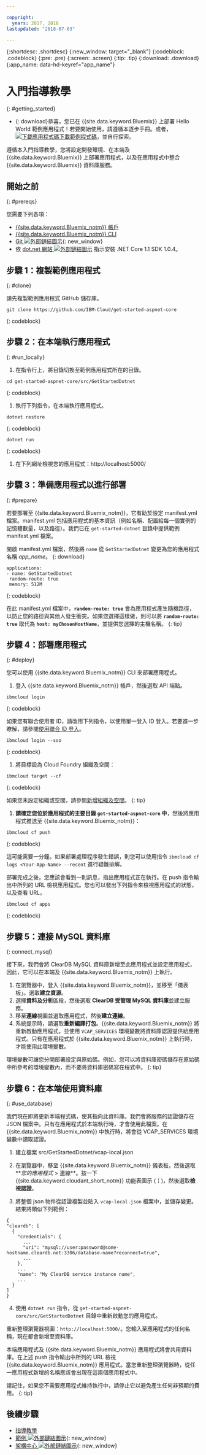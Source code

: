 ```yaml
---

copyright:
  years: 2017, 2018
lastupdated: "2018-07-03"

---
```


{:shortdesc: .shortdesc}
{:new_window: target="_blank"}
{:codeblock: .codeblock}
{:pre: .pre}
{:screen: .screen}
{:tip: .tip}
{:download: .download}
{:app_name: data-hd-keyref="app_name"}

# 入門指導教學
{: #getting_started}

* {: download}恭喜，您已在 {{site.data.keyword.Bluemix}} 上部署 Hello World 範例應用程式！若要開始使用，請遵循本逐步手冊。或者，<a class="xref" href="http://bluemix.net" target="_blank" title="（下載範例程式碼）"><img class="hidden" src="../../images/btn_starter-code.svg" alt="下載應用程式碼" />下載範例程式碼</a>，並自行探索。

遵循本入門指導教學，您將設定開發環境、在本端及 {{site.data.keyword.Bluemix}} 上部署應用程式，以及在應用程式中整合 {{site.data.keyword.Bluemix}} 資料庫服務。

## 開始之前
{: #prereqs}

您需要下列各項：
* [{{site.data.keyword.Bluemix_notm}} 帳戶](https://console.bluemix.net/registration/)
* [{{site.data.keyword.Bluemix_notm}} CLI](../../cli/reference/bluemix_cli/download_cli.html)
* [Git ![外部鏈結圖示](../../icons/launch-glyph.svg "外部鏈結圖示")](https://git-scm.com/downloads){: new_window}
* 依 [dot.net 網站 ![外部鏈結圖示](../../icons/launch-glyph.svg "外部鏈結圖示")](https://www.microsoft.com/net/download/core) 指示安裝 .NET Core 1.1 SDK 1.0.4。

## 步驟 1：複製範例應用程式
{: #clone}

請先複製範例應用程式 GitHub 儲存庫。
  ```
git clone https://github.com/IBM-Cloud/get-started-aspnet-core
  ```
  {: codeblock}


## 步驟 2：在本端執行應用程式
{: #run_locally}

1. 在指令行上，將目錄切換至範例應用程式所在的目錄。

  ```
  cd get-started-aspnet-core/src/GetStartedDotnet
  ```
  {: codeblock}

1. 執行下列指令，在本端執行應用程式。

  ```
dotnet restore
  ```
  {: codeblock}

  ```
dotnet run
  ```
  {: codeblock}

1. 在下列網址檢視您的應用程式：http://localhost:5000/

## 步驟 3：準備應用程式以進行部署
{: #prepare}

若要部署至 {{site.data.keyword.Bluemix_notm}}，它有助於設定 manifest.yml 檔案。manifest.yml 包括應用程式的基本資訊（例如名稱、配置給每一個實例的記憶體數量，以及路徑）。我們已在 `get-started-dotnet` 目錄中提供範例 manifest.yml 檔案。

開啟 manifest.yml 檔案，然後將 `name` 從 `GetStartedDotnet` 變更為您的應用程式名稱 <var class="keyword varname" data-hd-keyref="app_name">app_name</var>。
{: download}

  ```
 applications:
 - name: GetStartedDotnet
   random-route: true
   memory: 512M
  ```
  {: codeblock}

在此 manifest.yml 檔案中，**`random-route: true`** 會為應用程式產生隨機路徑，以防止您的路徑與其他人發生衝突。如果您選擇這樣做，則可以將 **`random-route: true`** 取代為 **`host: myChosenHostName`**，並提供您選擇的主機名稱。
{: tip}

## 步驟 4：部署應用程式
{: #deploy}

您可以使用 {{site.data.keyword.Bluemix_notm}} CLI 來部署應用程式。

1. 登入 {{site.data.keyword.Bluemix_notm}} 帳戶，然後選取 API 端點。
  ```
ibmcloud login
  ```
  {: codeblock}

  如果您有聯合使用者 ID，請改用下列指令，以使用單一登入 ID 登入。若要進一步瞭解，請參閱[使用聯合 ID 登入](https://console.bluemix.net/docs/cli/login_federated_id.html#federated_id)。
 ```
ibmcloud login --sso
  ```
  {: codeblock}

1. 將目標設為 Cloud Foundry 組織及空間：
  ```
ibmcloud target --cf
  ```
  {: codeblock}

  如果您未設定組織或空間，請參閱[新增組織及空間](https://console.bluemix.net/docs/account/orgs_spaces.html)。
  {: tip}

1. **請確定您位於應用程式的主要目錄 `get-started-aspnet-core` 中**，然後將應用程式推送至 {{site.data.keyword.Bluemix_notm}}：
  ```
ibmcloud cf push
  ```
  {: codeblock}

  這可能需要一分鐘。如果部署處理程序發生錯誤，則您可以使用指令 `ibmcloud cf logs <Your-App-Name> --recent` 進行疑難排解。

部署完成之後，您應該會看到一則訊息，指出應用程式正在執行。在 push 指令輸出中所列的 URL 檢視應用程式。您也可以發出下列指令來檢視應用程式的狀態，以及查看 URL。
  ```
ibmcloud cf apps
  ```
  {: codeblock}

## 步驟 5：連接 MySQL 資料庫
{: connect_mysql}

接下來，我們會將 ClearDB MySQL 資料庫新增至此應用程式並設定應用程式，因此，它可以在本端及 {{site.data.keyword.Bluemix_notm}} 上執行。

1. 在瀏覽器中，登入 {{site.data.keyword.Bluemix_notm}}，並移至「儀表板」。選取**建立資源**。
2. 選擇**資料及分析**區段，然後選取 **ClearDB 受管理 MySQL 資料庫**並建立服務。
3. 移至**連線**視圖並選取應用程式，然後**建立連線**。
4. 系統提示時，請選取**重新編譯打包**。{{site.data.keyword.Bluemix_notm}} 將重新啟動應用程式，並使用 `VCAP_SERVICES` 環境變數將資料庫認證提供給應用程式。只有在應用程式於 {{site.data.keyword.Bluemix_notm}} 上執行時，才能使用此環境變數。

環境變數可讓您分開部署設定與原始碼。例如，您可以將資料庫密碼儲存在原始碼中所參考的環境變數內，而不要將資料庫密碼寫在程式中。
{: tip}

## 步驟 6：在本端使用資料庫
{: #use_database}

我們現在即將更新本端程式碼，使其指向此資料庫。我們會將服務的認證儲存在 JSON 檔案中。只有在應用程式於本端執行時，才會使用此檔案。在 {{site.data.keyword.Bluemix_notm}} 中執行時，將會從 VCAP_SERVICES 環境變數中讀取認證。

1. 建立檔案 src/GetStartedDotnet/vcap-local.json

2. 在瀏覽器中，移至 {{site.data.keyword.Bluemix_notm}} 儀表板，然後選取**_您的應用程式_ > 連線**。按一下 {{site.data.keyword.cloudant_short_notm}} 功能表圖示 (**&vellip;**)，然後選取**檢視認證**。

3. 將整個 json 物件從認證複製並貼入 `vcap-local.json` 檔案中，並儲存變更。結果將類似下列範例：
  ```
  {
  "cleardb": [
    {
      "credentials": {
        ...
        "uri": "mysql://user:password@some-hostname.cleardb.net:3306/database-name?reconnect=true",
        ...
      },
      ...
      "name": "My ClearDB service instance name",
      ...
    }
  ]
}
  ```

4. 使用	`dotnet run` 指令，從 `get-started-aspnet-core/src/GetStartedDotnet` 目錄中重新啟動您的應用程式。

重新整理瀏覽器視圖：`http://localhost:5000/`。您輸入至應用程式的任何名稱，現在都會新增至資料庫。

本端應用程式及 {{site.data.keyword.Bluemix_notm}} 應用程式將會共用資料庫。在上述 push 指令輸出中所列的 URL 檢視 {{site.data.keyword.Bluemix_notm}} 應用程式。當您重新整理瀏覽器時，從任一應用程式新增的名稱應該會出現在這兩個應用程式中。

請記住，如果您不需要應用程式維持執行中，請停止它以避免產生任何非預期的費用。
{: tip}

## 後續步驟

* [指導教學](/docs/tutorials/index.html)
* [範例 ![外部鏈結圖示](../../icons/launch-glyph.svg "外部鏈結圖示")](https://ibm-cloud.github.io){: new_window}
* [架構中心 ![外部鏈結圖示](../../icons/launch-glyph.svg "外部鏈結圖示")](https://www.ibm.com/cloud/garage/category/architectures){: new_window}
